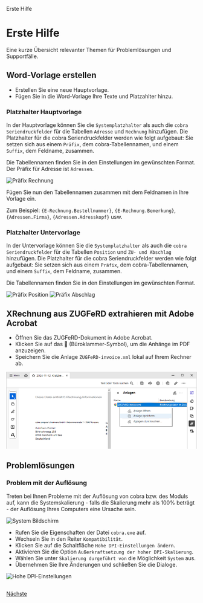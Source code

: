 Erste Hilfe

# Erste Hilfe
  
Eine kurze Übersicht relevanter Themen für Problemlösungen und Supportfälle.

## Word-Vorlage erstellen
- Erstellen Sie eine neue Hauptvorlage.
- Fügen Sie in die Word-Vorlage Ihre Texte und Platzahlter hinzu.
  
### Platzhalter Hauptvorlage
In der Hauptvorlage können Sie die `Systemplatzhalter` als auch die `cobra Seriendruckfelder` für die Tabellen `Adresse` und `Rechnung` hinzufügen.
Die Platzhalter für die cobra Seriendruckfelder werden wie folgt aufgebaut: Sie setzen sich aus einem `Präfix`, dem cobra-Tabellennamen, und einem `Suffix`, dem Feldname, zusammen.
 
Die Tabellennamen finden Sie in den Einstellungen im gewünschten Format. Der Präfix für Adresse ist `Adressen`.
  
<img src="/docs/PräfixRechnung.webp" alt="Präfix Rechnung"/> 

Fügen Sie nun den Tabellennamen zusammen mit dem Feldnamen in Ihre Vorlage ein.

Zum Beispiel: `{E-Rechnung.Bestellnummer}`, `{E-Rechnung.Bemerkung}`, `{Adressen.Firma}`, `{Adressen.Adresskopf}` usw.

### Platzhalter Untervorlage
In der Untervorlage können Sie die `Systemplatzhalter` als auch die `cobra Seriendruckfelder` für die Tabellen `Position` und `ZU- und Abschlag` hinzufügen.
Die Platzhalter für die cobra Seriendruckfelder werden wie folgt aufgebaut: Sie setzen sich aus einem `Präfix`, dem cobra-Tabellennamen, und einem `Suffix`, dem Feldname, zusammen.

Die Tabellennamen finden Sie in den Einstellungen im gewünschten Format. 

<img src="/docs/PräfixPosition.webp" alt="Präfix Position"/> 

<img src="/docs/PräfixAbschlag.webp" alt="Präfix Abschlag"/>

## XRechnung aus ZUGFeRD extrahieren mit Adobe Acrobat
 
- Öffnen Sie das ZUGFeRD-Dokument in Adobe Acrobat.
- Klicken Sie auf das :paperclip: (Büroklammer-Symbol), um die Anhänge im PDF anzuzeigen.
- Speichern Sie die Anlage `ZUGFeRD-invoice.xml` lokal auf Ihrem Rechner ab. 

<img src="/docs/Extrahieren.webp" alt="XRechnung extrahieren"/> 

## Problemlösungen

### Problem mit der Auflösung 

Treten bei Ihnen Probleme mit der Auflösung von cobra bzw. des Moduls auf, kann die Systemskalierung - falls die Skalierung mehr als 100% beträgt - der Auflösung Ihres Computers eine Ursache sein.

<img src="https://faktura-modul-ch.cobra-hilfe.de/images/faktura/loesung.webp" alt="System Bildschirm"/> 

- Rufen Sie die Eigenschaften der Datei `cobra.exe` auf.
- Wechseln Sie in den Reiter `Kompatibilität`.
- Klicken Sie auf die Schaltfläche `Hohe DPI-Einstellungen ändern`.
- Aktivieren Sie die Option `Außerkraftsetzung der hoher DPI-Skalierung`.
- Wählen Sie unter `Skalierung durgeführt von` die Möglichkeit `System` aus.
- Übernehmen Sie Ihre Änderungen und schließen Sie die Dialoge.

<img src="https://faktura-modul-ch.cobra-hilfe.de/images/faktura/loesung1.webp" alt="Hohe DPI-Einstellungen"/> 
 

## 
 
[Nächste](./)
 
